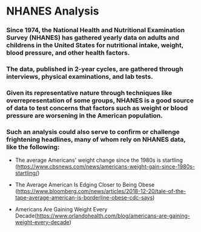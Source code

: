 # NHANES Analysis

### Since 1974, the National Health and Nutritional Examination Survey (NHANES) has gathered yearly data on adults and childrens in the United States for nutritional intake, weight, blood pressure, and other health factors. 

### The data, published in 2-year cycles, are gathered through interviews, physical examinations, and lab tests.

### Given its representative nature through techniques like overrepresentation of some groups, NHANES is a good source of data to test concerns that factors such as weight or blood pressure are worsening in the American population.

### Such an analysis could also serve to confirm or challenge frightening headlines, many of whom rely on NHANES data, like the following:

* The average Americans' weight change since the 1980s is startling (https://www.cbsnews.com/news/americans-weight-gain-since-1980s-startling/)

* The Average American Is Edging Closer to Being Obese (https://www.bloomberg.com/news/articles/2018-12-20/tale-of-the-tape-average-american-is-borderline-obese-cdc-says)

* Americans Are Gaining Weight Every Decade(https://www.orlandohealth.com/blog/americans-are-gaining-weight-every-decade)